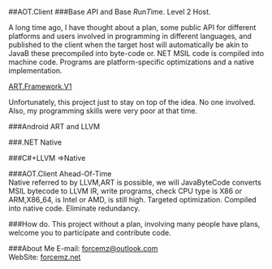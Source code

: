 ##AOT.Client 
###Base *A*PI and Base *R*un*T*ime. Level 2 Host.

A long time ago, I have thought about a plan, some public API for different platforms and users involved in programming in different languages, and published to the client when the target host will automatically be akin to JavaB these precompiled into byte-code or. NET MSIL code is compiled into machine code. Programs are platform-specific optimizations and a native implementation.

[ART.Framework.V1](doc/ART.Framework.V1.pdf)

Unfortunately, this project just to stay on top of the idea. No one involved. Also, my programming skills were very poor at that time.


###Android ART and LLVM



###.NET Native


###C#+LLVM =>Native


###AOT.Client
Ahead-Of-Time  
Native referred to by LLVM,ART is possible, we will JavaByteCode converts MSIL bytecode to LLVM IR, write programs, check CPU type is X86 or ARM,X86_64, is Intel or AMD, is still high. Targeted optimization. Compiled into native code. Eliminate redundancy.

###How do.
This project without a plan, involving many people have plans, welcome you to participate and contribute code.

###About Me
E-mail: forcemz@outlook.com  
WebSite: [forcemz.net](forcemz.net)